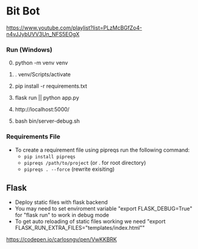 # Bit Bot
https://www.youtube.com/playlist?list=PLzMcBGfZo4-n4vJJybUVV3Un_NFS5EOgX

### Run (Windows)
0. python -m venv venv
1. . venv/Scripts/activate
2. pip install -r requirements.txt
3. flask run || python app.py
4. http://localhost:5000/

5. bash bin/server-debug.sh

### Requirements File
- To create a requirement file using pipreqs run the following command:
  - ``` pip install pipreqs ```
  - ``` pipreqs /path/to/project ``` (or . for root directory)
  - ``` pipreqs . --force ``` (rewrite exisiting)

## Flask
  - Deploy static files with flask backend
  - You may need to set enviroment variable "export FLASK_DEBUG=True" for "flask run" to work in debug mode
  - To get auto reloading of static files working we need "export FLASK_RUN_EXTRA_FILES="templates/index.html""

https://codepen.io/carlosngv/pen/VwKKBRK